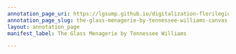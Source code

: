 ```yaml
---
annotation_page_uri: https://lgsump.github.io/digitalization-florilegium/annotations/the-glass-menagerie-by-tennessee-williams-canvas-1-274-392148.json
annotation_page_slug: the-glass-menagerie-by-tennessee-williams-canvas-1-274-392148
layout: annotation_page
manifest_label: The Glass Menagerie by Tennessee Williams

---
```

